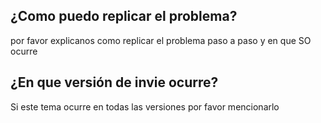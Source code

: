 ## ¿Como puedo replicar el problema?
por favor explicanos como replicar el problema paso a paso y en que SO ocurre
## ¿En que versión de invie ocurre?
Si este tema ocurre en todas las versiones por favor mencionarlo
